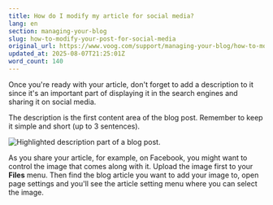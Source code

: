 ```yaml
---
title: How do I modify my article for social media?
lang: en
section: managing-your-blog
slug: how-to-modify-your-post-for-social-media
original_url: https://www.voog.com/support/managing-your-blog/how-to-modify-your-post-for-social-media
updated_at: 2025-08-07T21:25:01Z
word_count: 140
---
```

Once you're ready with your article, don't forget to add a description to it since it's an important part of displaying it in the search engines and sharing it on social media.  
  
The description is the first content area of the blog post. Remember to keep it simple and short (up to 3 sentences).

![Highlighted description part of a blog post.](https://media.voog.com/0000/0036/2183/photos/Blogs9-1_block.png "Highlighted description part of a blog post.")

As you share your article, for example, on Facebook, you might want to control the image that comes along with it. Upload the image first to your **Files** menu. Then find the blog article you want to add your image to, open page settings and you'll see the article setting menu where you can select the image.
